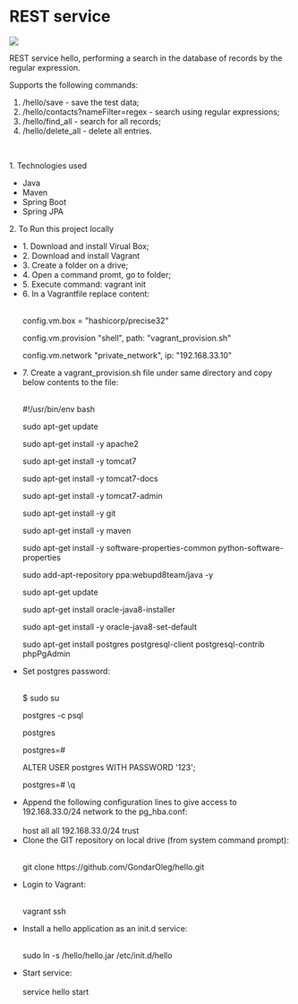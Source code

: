 <!DOCTYPE html>
<html lang="en">
<head>
    <meta charset="utf-8">
    <H1>REST service</H1>
</head>
<body>
<p><a href="https://travis-ci.org/GondarOleg/hello"><img
        src="https://travis-ci.org/GondarOleg/hello.svg?branch=master" style="max-width:100%;"></a>
<p>REST service hello, performing a search in the database of records by the regular expression.</p>
<p>Supports the following commands:</p>
<ol>
    <li> /hello/save - save the test data;</li>
    <li> /hello/contacts?nameFilter=regex - search using regular expressions;
    </li>
    <li> /hello/find_all - search for all records;</li>
    <li> /hello/delete_all - delete all entries.</li>
</ol>
<br>
<p>1. Technologies used</p>
<ul>
    <li>Java</li>
    <li>Maven</li>
    <li>Spring Boot</li>
    <li>Spring JPA</li>
</ul>
<p>2. To Run this project locally</p>
<ul>
    <li>1. Download and install Virual Box;</li>
    <li>2. Download and install Vagrant</li>
    <li>3. Create a folder on a drive;</li>
    <li>4. Open a command promt, go to folder;</li>
    <li>5. Execute command: vagrant init</li>
    <li>6. In a Vagrantfile replace content:</li>
    <br>
    <p>config.vm.box = "hashicorp/precise32"</p>
    <p>config.vm.provision "shell", path: "vagrant_provision.sh"</p>
    <p>config.vm.network "private_network", ip: "192.168.33.10"</p>
    <li>7. Create a vagrant_provision.sh file under same directory and copy below contents to the file:</li>
    <br>
    <p>#!/usr/bin/env bash
    <p>sudo apt-get update</p>
    <p>sudo apt-get install -y apache2</p>
    <p>sudo apt-get install -y tomcat7</p>
    <p>sudo apt-get install -y tomcat7-docs</p>
    <p>sudo apt-get install -y tomcat7-admin</p>
    <p>sudo apt-get install -y git</p>
    <p>sudo apt-get install -y maven</p>
    <p>sudo apt-get install -y software-properties-common python-software-properties</p>
    <p>sudo add-apt-repository ppa:webupd8team/java -y</p>
    <p>sudo apt-get update</p>
    <p>sudo apt-get install oracle-java8-installer</p>
    <p>sudo apt-get install -y oracle-java8-set-default</p>
    <p>sudo apt-get install postgres postgresql-client postgresql-contrib phpPgAdmin</p>
    <li>Set postgres password:</li>
    <br>
    <p>$ sudo su </p>
    <p>postgres -c psql </p>
    <p>postgres</p>
    <p>postgres=# </p>
    <p>ALTER USER postgres WITH PASSWORD '123';</p>
    <p>postgres=# \q</p>
    <li>Append the following configuration lines to give access to 192.168.33.0/24 network to the pg_hba.conf:</li>
    <br>
    host all all 192.168.33.0/24 trust
    <li>Clone the GIT repository on local drive (from system command prompt):</li>
    <br>
    <p>git clone https://github.com/GondarOleg/hello.git</p>
    <li>Login to Vagrant:</li>
    <br>
    <p>vagrant ssh</p>
    <li>Install a hello application as an init.d service:</li>
    <br>
    <p>sudo ln -s /hello/hello.jar /etc/init.d/hello</p>
    <li>Start service:</li>
    <br>
    service hello start
</body>
</html>